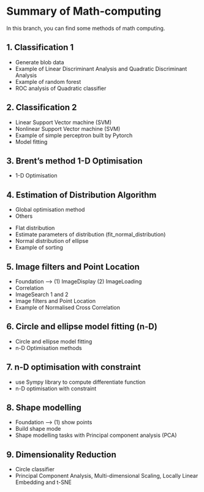 # Summary of Math-computing

In this branch, you can find some methods of math computing.

## 1. Classification 1
- Generate blob data
- Example of Linear Discriminant Analysis and Quadratic Discriminant Analysis
- Example of random forest
- ROC analysis of Quadratic classifier

## 2. Classification 2
- Linear Support Vector machine (SVM)
- Nonlinear Support Vector machine (SVM)
- Example of simple perceptron built by Pytorch
- Model fitting

## 3. Brent’s method 1-D Optimisation
- 1-D Optimisation

## 4. Estimation of Distribution Algorithm
- Global optimisation method
- Others
+ Flat distribution
+ Estimate parameters of distribution (fit_normal_distribution)
+ Normal distribution of ellipse
+ Example of sorting

## 5. Image filters and Point Location
- Foundation --> (1) ImageDisplay (2) ImageLoading
- Correlation
- ImageSearch 1 and 2
- Image filters and Point Location
- Example of Normalised Cross Correlation

## 6. Circle and ellipse model fitting (n-D)
- Circle and ellipse model fitting
- n-D Optimisation methods

## 7. n-D optimisation with constraint
- use Sympy library to compute differentiate function
- n-D optimisation with constraint

## 8. Shape modelling
- Foundation --> (1) show points 
- Build shape mode
- Shape modelling tasks with Principal component analysis (PCA)

## 9. Dimensionality Reduction
- Circle classifier
- Principal Component Analysis, Multi-dimensional Scaling, Locally Linear Embedding and t-SNE







